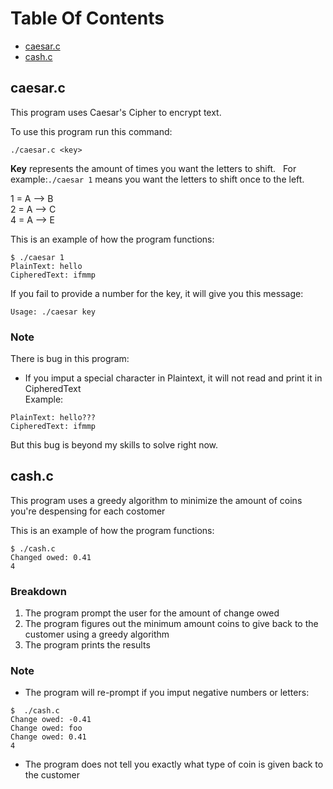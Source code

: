 # Table Of Contents
* [caesar.c](#caesarc)
* [cash.c](#cashc)

## caesar.c
This program uses Caesar's Cipher to encrypt text. 

To use this program run this command:
```
./caesar.c <key>
```
**Key** represents the amount of times you want the letters to shift. &nbsp;
For example:`./caesar 1` means you want the letters to shift once to the left. 

1 = A --> B <br />
2 = A --> C <br />
4 = A --> E

This is an example of how the program functions:
```
$ ./caesar 1 
PlainText: hello
CipheredText: ifmmp
```
If you fail to provide a number for the key, it will give you this message:
```
Usage: ./caesar key
```
### Note
There is bug in this program:

* If you imput a special character in Plaintext, it will not read and print it in CipheredText <br />
Example:
 ``` 
 PlainText: hello???
 CipheredText: ifmmp 
 ```
 But this bug is beyond my skills to solve right now.

## cash.c
This program uses a greedy algorithm to minimize the amount of coins you're despensing for each costomer

This is an example of how the program functions:
```
$ ./cash.c
Changed owed: 0.41
4
```
### Breakdown
1. The program prompt the user for the amount of change owed
2. The program figures out the minimum amount coins to give back to the customer using a greedy algorithm
3. The program prints the results
### Note 
* The program will re-prompt if you imput negative numbers or letters:
```
$  ./cash.c 
Change owed: -0.41
Change owed: foo
Change owed: 0.41
4
```
* The program does not tell you exactly what type of coin is given back to the customer 

